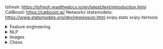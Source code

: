 tsfresh:
https://tsfresh.readthedocs.io/en/latest/text/introduction.html
CatBoost:
https://catboost.ai/
Networkx
statsmodels:
https://www.statsmodels.org/dev/regression.html
scipy.stats
scipy
itertools

<details>
	<summary>Feature engineering</summary>
	Featuretools: https://featuretools.alteryx.com/en/stable/ <br/>
	feature-engine: https://feature-engine.trainindata.com/en/latest/user_guide/creation/index.html <br/>
	category_encoders
</details>

<details>
    <summary>NLP</summary>
    regular expressions: <br/>
	https://docs.python.org/3/howto/regex.html <br/>
	https://docs.python.org/3/library/re.html <br/>
    spaCy: https://spacy.io/usage <br/>
    nltk (natural language toolkit) <br/>
    Scrapy
</details>


<details>
	<summary>Images</summary>
	skimage: https://scikit-image.org/docs/dev/api/api.html <br/>
	pillow: https://pillow.readthedocs.io/en/stable/ <br/>
	NiBabel (works with neurological images like MRI): https://nipy.org/nibabel/installation.html
</details>

<details>
	<summary>Chess</summary>
	pgn (Portable Game Notation): https://python-chess.readthedocs.io/en/latest/pgn.html
</details>



